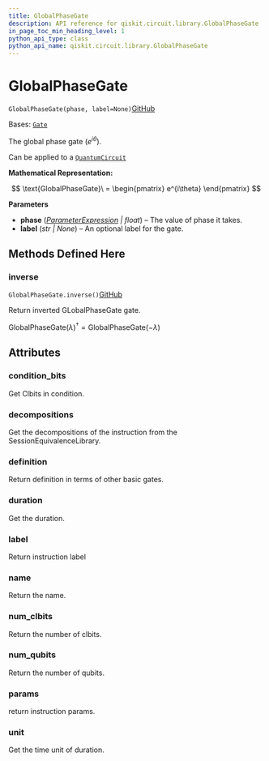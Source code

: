 ```yaml
---
title: GlobalPhaseGate
description: API reference for qiskit.circuit.library.GlobalPhaseGate
in_page_toc_min_heading_level: 1
python_api_type: class
python_api_name: qiskit.circuit.library.GlobalPhaseGate
---
```


# GlobalPhaseGate

<span id="qiskit.circuit.library.GlobalPhaseGate" />

`GlobalPhaseGate(phase, label=None)`[GitHub](https://github.com/qiskit/qiskit/tree/stable/0.43/qiskit/circuit/library/standard_gates/global_phase.py "view source code")

Bases: [`Gate`](qiskit.circuit.Gate "qiskit.circuit.gate.Gate")

The global phase gate ($e^{i\theta}$).

Can be applied to a [`QuantumCircuit`](qiskit.circuit.QuantumCircuit "qiskit.circuit.QuantumCircuit")

**Mathematical Representation:**

$$
\text{GlobalPhaseGate}\ =
    \begin{pmatrix}
        e^{i\theta}
    \end{pmatrix}
$$

**Parameters**

*   **phase** ([*ParameterExpression*](qiskit.circuit.ParameterExpression "qiskit.circuit.parameterexpression.ParameterExpression") *| float*) – The value of phase it takes.
*   **label** (*str | None*) – An optional label for the gate.

## Methods Defined Here

<span id="qiskit-circuit-library-globalphasegate-inverse" />

### inverse

<span id="qiskit.circuit.library.GlobalPhaseGate.inverse" />

`GlobalPhaseGate.inverse()`[GitHub](https://github.com/qiskit/qiskit/tree/stable/0.43/qiskit/circuit/library/standard_gates/global_phase.py "view source code")

Return inverted GLobalPhaseGate gate.

$\text{GlobalPhaseGate}(\lambda)^{\dagger} = \text{GlobalPhaseGate}(-\lambda)$

## Attributes

<span id="qiskit.circuit.library.GlobalPhaseGate.condition_bits" />

### condition\_bits

Get Clbits in condition.

<span id="qiskit.circuit.library.GlobalPhaseGate.decompositions" />

### decompositions

Get the decompositions of the instruction from the SessionEquivalenceLibrary.

<span id="qiskit.circuit.library.GlobalPhaseGate.definition" />

### definition

Return definition in terms of other basic gates.

<span id="qiskit.circuit.library.GlobalPhaseGate.duration" />

### duration

Get the duration.

<span id="qiskit.circuit.library.GlobalPhaseGate.label" />

### label

Return instruction label

<span id="qiskit.circuit.library.GlobalPhaseGate.name" />

### name

Return the name.

<span id="qiskit.circuit.library.GlobalPhaseGate.num_clbits" />

### num\_clbits

Return the number of clbits.

<span id="qiskit.circuit.library.GlobalPhaseGate.num_qubits" />

### num\_qubits

Return the number of qubits.

<span id="qiskit.circuit.library.GlobalPhaseGate.params" />

### params

return instruction params.

<span id="qiskit.circuit.library.GlobalPhaseGate.unit" />

### unit

Get the time unit of duration.

